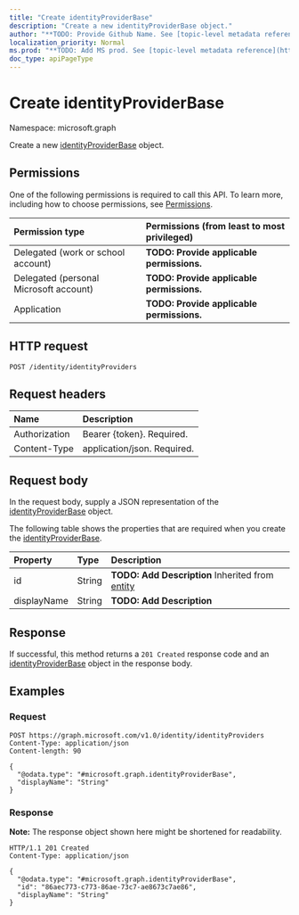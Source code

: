 ```yaml
---
title: "Create identityProviderBase"
description: "Create a new identityProviderBase object."
author: "**TODO: Provide Github Name. See [topic-level metadata reference](https://msgo.azurewebsites.net/add/document/guidelines/metadata.html#topic-level-metadata)**"
localization_priority: Normal
ms.prod: "**TODO: Add MS prod. See [topic-level metadata reference](https://msgo.azurewebsites.net/add/document/guidelines/metadata.html#topic-level-metadata)**"
doc_type: apiPageType
---
```


# Create identityProviderBase
Namespace: microsoft.graph



Create a new [identityProviderBase](../resources/identityproviderbase.md) object.

## Permissions
One of the following permissions is required to call this API. To learn more, including how to choose permissions, see [Permissions](/graph/permissions-reference).

|Permission type|Permissions (from least to most privileged)|
|:---|:---|
|Delegated (work or school account)|**TODO: Provide applicable permissions.**|
|Delegated (personal Microsoft account)|**TODO: Provide applicable permissions.**|
|Application|**TODO: Provide applicable permissions.**|

## HTTP request

<!-- {
  "blockType": "ignored"
}
-->
``` http
POST /identity/identityProviders
```

## Request headers
|Name|Description|
|:---|:---|
|Authorization|Bearer {token}. Required.|
|Content-Type|application/json. Required.|

## Request body
In the request body, supply a JSON representation of the [identityProviderBase](../resources/identityproviderbase.md) object.

The following table shows the properties that are required when you create the [identityProviderBase](../resources/identityproviderbase.md).

|Property|Type|Description|
|:---|:---|:---|
|id|String|**TODO: Add Description** Inherited from [entity](../resources/entity.md)|
|displayName|String|**TODO: Add Description**|



## Response

If successful, this method returns a `201 Created` response code and an [identityProviderBase](../resources/identityproviderbase.md) object in the response body.

## Examples

### Request
<!-- {
  "blockType": "request",
  "name": "create_identityproviderbase_from_"
}
-->
``` http
POST https://graph.microsoft.com/v1.0/identity/identityProviders
Content-Type: application/json
Content-length: 90

{
  "@odata.type": "#microsoft.graph.identityProviderBase",
  "displayName": "String"
}
```


### Response
**Note:** The response object shown here might be shortened for readability.
<!-- {
  "blockType": "response",
  "truncated": true,
  "@odata.type": "microsoft.graph.identityProviderBase"
}
-->
``` http
HTTP/1.1 201 Created
Content-Type: application/json

{
  "@odata.type": "#microsoft.graph.identityProviderBase",
  "id": "86aec773-c773-86ae-73c7-ae8673c7ae86",
  "displayName": "String"
}
```

